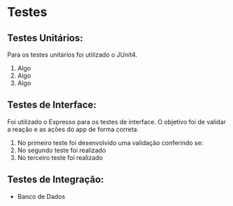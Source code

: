 **Testes**
==========

**Testes Unitários:**
-------
Para os testes unitários foi utilizado o JUnit4. 

 1. Algo
 2. Algo
 3. Algo

**Testes de Interface:**
-------------

Foi utilizado o Expresso para os testes de interface. O objetivo foi de validar a reação e as ações do app de forma correta. 

 1. No primeiro teste foi desenvolvido uma validação conferindo se:
 2. No segundo teste foi realizado
 3. No terceiro teste foi realizado 
	
**Testes de Integração:**
--------------------

 - Banco de Dados


